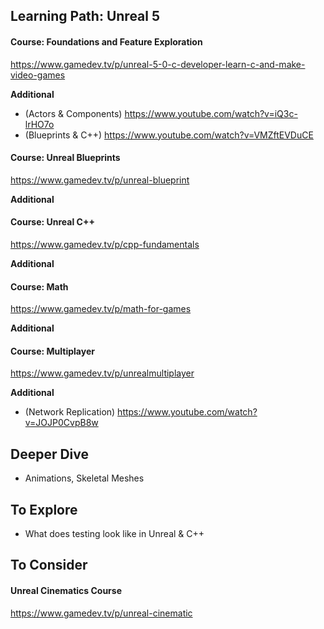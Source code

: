## Learning Path: Unreal 5

#### Course: Foundations and Feature Exploration
https://www.gamedev.tv/p/unreal-5-0-c-developer-learn-c-and-make-video-games

**Additional**
- (Actors & Components) https://www.youtube.com/watch?v=iQ3c-lrHO7o
- (Blueprints & C++) https://www.youtube.com/watch?v=VMZftEVDuCE


#### Course: Unreal Blueprints
https://www.gamedev.tv/p/unreal-blueprint

**Additional**

#### Course: Unreal C++
https://www.gamedev.tv/p/cpp-fundamentals

**Additional**

#### Course: Math
https://www.gamedev.tv/p/math-for-games

**Additional**

#### Course: Multiplayer
https://www.gamedev.tv/p/unrealmultiplayer

**Additional**

- (Network Replication) https://www.youtube.com/watch?v=JOJP0CvpB8w

## Deeper Dive

- Animations, Skeletal Meshes

## To Explore

- What does testing look like in Unreal & C++

## To Consider

#### Unreal Cinematics Course
https://www.gamedev.tv/p/unreal-cinematic
